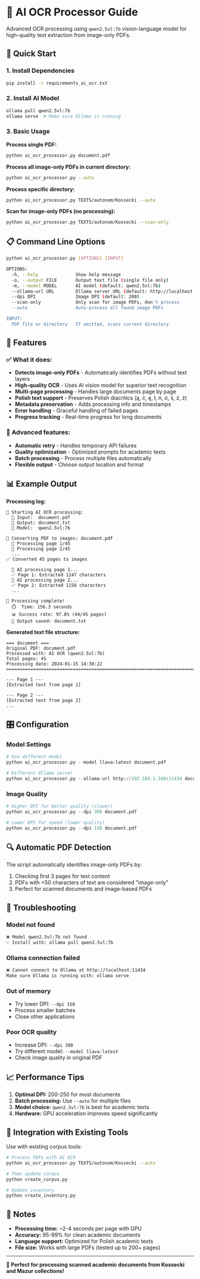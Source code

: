 # 🤖 AI OCR Processor Guide

Advanced OCR processing using `qwen2.5vl:7b` vision-language model for high-quality text extraction from image-only PDFs.

## 🚀 Quick Start

### 1. Install Dependencies
```bash
pip install -r requirements_ai_ocr.txt
```

### 2. Install AI Model  
```bash
ollama pull qwen2.5vl:7b
ollama serve  # Make sure Ollama is running
```

### 3. Basic Usage

**Process single PDF:**
```bash
python ai_ocr_processor.py document.pdf
```

**Process all image-only PDFs in current directory:**
```bash
python ai_ocr_processor.py --auto
```

**Process specific directory:**
```bash
python ai_ocr_processor.py TEXTS/autonom/Kossecki --auto
```

**Scan for image-only PDFs (no processing):**
```bash
python ai_ocr_processor.py TEXTS/autonom/Kossecki --scan-only
```

## 📋 Command Line Options

```bash
python ai_ocr_processor.py [OPTIONS] [INPUT]

OPTIONS:
  -h, --help              Show help message
  -o, --output FILE       Output text file (single file only)
  -m, --model MODEL       AI model (default: qwen2.5vl:7b)
  --ollama-url URL        Ollama server URL (default: http://localhost:11434)
  --dpi DPI               Image DPI (default: 200)
  --scan-only             Only scan for image PDFs, don't process
  --auto                  Auto-process all found image PDFs

INPUT:
  PDF file or directory   If omitted, scans current directory
```

## 🎯 Features

### ✅ **What it does:**
- **Detects image-only PDFs** - Automatically identifies PDFs without text layers
- **High-quality OCR** - Uses AI vision model for superior text recognition
- **Multi-page processing** - Handles large documents page by page
- **Polish text support** - Preserves Polish diacritics (ą, ć, ę, ł, ń, ó, ś, ź, ż)
- **Metadata preservation** - Adds processing info and timestamps
- **Error handling** - Graceful handling of failed pages
- **Progress tracking** - Real-time progress for long documents

### 🔧 **Advanced features:**
- **Automatic retry** - Handles temporary API failures
- **Quality optimization** - Optimized prompts for academic texts
- **Batch processing** - Process multiple files automatically
- **Flexible output** - Choose output location and format

## 📊 Example Output

**Processing log:**
```
🚀 Starting AI OCR processing:
  📄 Input:  document.pdf
  📝 Output: document.txt
  🤖 Model:  qwen2.5vl:7b

📄 Converting PDF to images: document.pdf
  📑 Processing page 1/45
  📑 Processing page 2/45
  ...
✅ Converted 45 pages to images

  🤖 AI processing page 1...
  ✅ Page 1: Extracted 1247 characters
  🤖 AI processing page 2...
  ✅ Page 2: Extracted 1156 characters
  ...

🎉 Processing complete!
  ⏱️  Time: 156.3 seconds
  📊 Success rate: 97.8% (44/45 pages)
  📝 Output saved: document.txt
```

**Generated text file structure:**
```
=== document ===
Original PDF: document.pdf
Processed with: AI OCR (qwen2.5vl:7b)
Total pages: 45
Processing date: 2024-01-15 14:30:22
================================================================================

--- Page 1 ---
[Extracted text from page 1]

--- Page 2 ---
[Extracted text from page 2]
...
```

## 🎛️ Configuration

### Model Settings
```python
# Use different model
python ai_ocr_processor.py --model llava:latest document.pdf

# Different Ollama server
python ai_ocr_processor.py --ollama-url http://192.168.1.100:11434 document.pdf
```

### Image Quality
```python
# Higher DPI for better quality (slower)
python ai_ocr_processor.py --dpi 300 document.pdf

# Lower DPI for speed (lower quality)
python ai_ocr_processor.py --dpi 150 document.pdf
```

## 🔍 Automatic PDF Detection

The script automatically identifies image-only PDFs by:
1. Checking first 3 pages for text content
2. PDFs with <50 characters of text are considered "image-only"
3. Perfect for scanned documents and image-based PDFs

## 🚨 Troubleshooting

### Model not found
```bash
❌ Model qwen2.5vl:7b not found
💡 Install with: ollama pull qwen2.5vl:7b
```

### Ollama connection failed
```bash
❌ Cannot connect to Ollama at http://localhost:11434
Make sure Ollama is running with: ollama serve
```

### Out of memory
- Try lower DPI: `--dpi 150`
- Process smaller batches
- Close other applications

### Poor OCR quality
- Increase DPI: `--dpi 300`
- Try different model: `--model llava:latest`
- Check image quality in original PDF

## 📈 Performance Tips

1. **Optimal DPI:** 200-250 for most documents
2. **Batch processing:** Use `--auto` for multiple files
3. **Model choice:** `qwen2.5vl:7b` is best for academic texts
4. **Hardware:** GPU acceleration improves speed significantly

## 🔧 Integration with Existing Tools

Use with existing corpus tools:
```bash
# Process PDFs with AI OCR
python ai_ocr_processor.py TEXTS/autonom/Kossecki --auto

# Then update corpus
python create_corpus.py

# Update inventory
python create_inventory.py
```

## 📝 Notes

- **Processing time:** ~2-4 seconds per page with GPU
- **Accuracy:** 95-99% for clean academic documents  
- **Language support:** Optimized for Polish academic texts
- **File size:** Works with large PDFs (tested up to 200+ pages)

---

**🎯 Perfect for processing scanned academic documents from Kossecki and Mazur collections!**